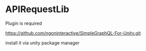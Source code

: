 # APIRequestLib


Plugin is required

https://github.com/ngoninteractive/SimpleGraphQL-For-Unity.git

install it via unity package manager

